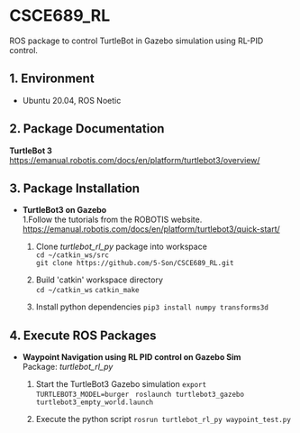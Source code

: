 # CSCE689_RL

ROS package to control TurtleBot in Gazebo simulation using RL-PID control.

## 1. Environment
- Ubuntu 20.04, ROS Noetic
  
## 2. Package Documentation

**TurtleBot 3**  
https://emanual.robotis.com/docs/en/platform/turtlebot3/overview/

## 3. Package Installation

- **TurtleBot3 on Gazebo**  
	1.Follow the tutorials from the ROBOTIS website.
	https://emanual.robotis.com/docs/en/platform/turtlebot3/quick-start/

	1. Clone *turtlebot_rl_py* package into workspace  
		`cd ~/catkin_ws/src`  
		`git clone https://github.com/5-Son/CSCE689_RL.git`
    
	2. Build 'catkin' workspace directory  
		`cd ~/catkin_ws`
		`catkin_make`
    
	3. Install python dependencies 
		`pip3 install numpy transforms3d`

## 4. Execute ROS Packages
- **Waypoint Navigation using RL PID control on Gazebo Sim**  
	Package: *turtlebot_rl_py*
	1. Start the TurtleBot3  Gazebo simulation
  		`export TURTLEBOT3_MODEL=burger `
  		`roslaunch turtlebot3_gazebo turtlebot3_empty_world.launch`
  
	2. Execute the python script
		`rosrun turtlebot_rl_py waypoint_test.py`  
